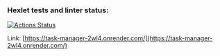 ### Hexlet tests and linter status:
[![Actions Status](https://github.com/ikhanter/python-project-52/actions/workflows/hexlet-check.yml/badge.svg)](https://github.com/ikhanter/python-project-52/actions)


Link: [https://task-manager-2wl4.onrender.com/](https://task-manager-2wl4.onrender.com/)